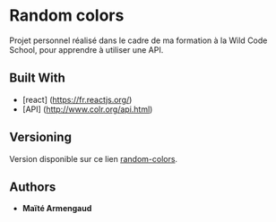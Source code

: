 # Random colors

Projet personnel réalisé dans le cadre de ma formation à la Wild Code School, pour apprendre à utiliser une API.


## Built With
* [react] (https://fr.reactjs.org/)
* [API] (http://www.colr.org/api.html)

## Versioning

Version disponible sur ce lien [random-colors](). 

## Authors

* **Maïté Armengaud** 

